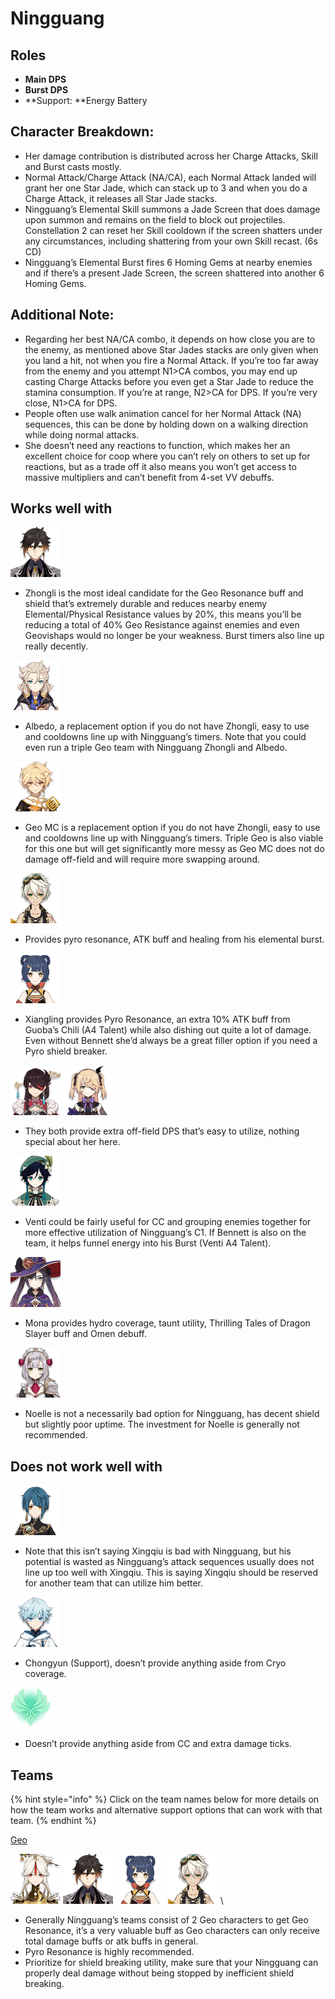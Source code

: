 # Ningguang

## Roles

* **Main DPS**
* **Burst DPS**
* **Support: **Energy Battery

## Character Breakdown:

* Her damage contribution is distributed across her Charge Attacks, Skill and Burst casts mostly.
* Normal Attack/Charge Attack (NA/CA), each Normal Attack landed will grant her one Star Jade, which can stack up to 3 and when you do a Charge Attack, it releases all Star Jade stacks.
* Ningguang’s Elemental Skill summons a Jade Screen that does damage upon summon and remains on the field to block out projectiles. Constellation 2 can reset her Skill cooldown if the screen shatters under any circumstances, including shattering from your own Skill recast. (6s CD)
* Ningguang’s Elemental Burst fires 6 Homing Gems at nearby enemies and if there’s a present Jade Screen, the screen shattered into another 6 Homing Gems.

## Additional Note:

* Regarding her best NA/CA combo, it depends on how close you are to the enemy, as mentioned above Star Jades stacks are only given when you land a hit, not when you fire a Normal Attack. If you’re too far away from the enemy and you attempt N1>CA combos, you may end up casting Charge Attacks before you even get a Star Jade to reduce the stamina consumption. If you’re at range, N2>CA for DPS. If you’re very close, N1>CA for DPS.
* People often use walk animation cancel for her Normal Attack (NA) sequences, this can be done by holding down on a walking direction while doing normal attacks.
* She doesn’t need any reactions to function, which makes her an excellent choice for coop where you can’t rely on others to set up for reactions, but as a trade off it also means you won’t get access to massive multipliers and can’t benefit from 4-set VV debuffs.

## Works well with

![](../../.gitbook/assets/ui_avataricon_zhongli.png) 

* Zhongli is the most ideal candidate for the Geo Resonance buff and shield that’s extremely durable and reduces nearby enemy Elemental/Physical Resistance values by 20%, this means you’ll be reducing a total of 40% Geo Resistance against enemies and even Geovishaps would no longer be your weakness. Burst timers also line up really decently.

![](../../.gitbook/assets/ui_avataricon_albedo.png) 

* Albedo, a replacement option if you do not have Zhongli, easy to use and cooldowns line up with Ningguang’s timers. Note that you could even run a triple Geo team with Ningguang Zhongli and Albedo.

![](../../.gitbook/assets/ui_avataricon_aether_geo.png) 

* Geo MC is a replacement option if you do not have Zhongli, easy to use and cooldowns line up with Ningguang’s timers. Triple Geo is also viable for this one but will get significantly more messy as Geo MC does not do damage off-field and will require more swapping around.

![](../../.gitbook/assets/ui_avataricon_bennett.png) 

* Provides pyro resonance, ATK buff and healing from his elemental burst.

![](../../.gitbook/assets/ui_avataricon_xiangling.png) 

* Xiangling  provides Pyro Resonance, an extra 10% ATK buff from Guoba’s Chili (A4 Talent) while also dishing out quite a lot of damage. Even without Bennett she’d always be a great filler option if you need a Pyro shield breaker.

![](../../.gitbook/assets/ui_avataricon_beidou.png) ![](../../.gitbook/assets/ui_avataricon_fischl.png) 

* They both provide extra off-field DPS that’s easy to utilize, nothing special about her here.

![](../../.gitbook/assets/ui_avataricon_venti.png) 

* Venti could be fairly useful for CC and grouping enemies together for more effective utilization of Ningguang’s C1. If Bennett is also on the team, it helps funnel energy into his Burst (Venti A4 Talent).

![](../../.gitbook/assets/ui_avataricon_mona.png) 

* Mona  provides hydro coverage, taunt utility, Thrilling Tales of Dragon Slayer buff and Omen debuff.

![](../../.gitbook/assets/ui_avataricon_noelle.png) 

* Noelle is not a necessarily bad option for Ningguang, has decent shield but slightly poor uptime. The investment for Noelle is generally not recommended.

## Does not work well with

![](../../.gitbook/assets/ui_avataricon_xingqiu.png) 

* Note that this isn’t saying Xingqiu is bad with Ningguang, but his potential is wasted as Ningguang’s attack sequences usually does not line up too well with Xingqiu. This is saying Xingqiu should be reserved for another team that can utilize him better.

![](../../.gitbook/assets/ui_avataricon_chongyun.png) 

* Chongyun (Support), doesn’t provide anything aside from Cryo coverage.

 ![](../../.gitbook/assets/element_anemo.webp) 

* Doesn’t provide anything aside from CC and extra damage ticks.

## Teams

{% hint style="info" %}
Click on the team names below for more details on how the team works and alternative support options that can work with that team.
{% endhint %}

[Geo](../../teams/geo.md)

![](../../.gitbook/assets/ui_avataricon_ningguang.png) ![](../../.gitbook/assets/ui_avataricon_zhongli.png) ![](../../.gitbook/assets/ui_avataricon_xiangling.png) ![](../../.gitbook/assets/ui_avataricon_bennett.png) \


* Generally Ningguang’s teams consist of 2 Geo characters to get Geo Resonance, it’s a very valuable buff as Geo characters can only receive total damage buffs or atk buffs in general.
* Pyro Resonance is highly recommended.
* Prioritize for shield breaking utility, make sure that your Ningguang can properly deal damage without being stopped by inefficient shield breaking.
